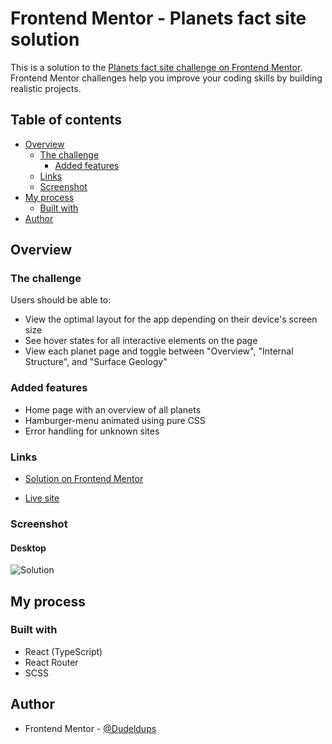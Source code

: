 # Frontend Mentor - Planets fact site solution

This is a solution to the [Planets fact site challenge on Frontend Mentor](https://www.frontendmentor.io/challenges/planets-fact-site-gazqN8w_f). Frontend Mentor challenges help you improve your coding skills by building realistic projects.

## Table of contents

- [Overview](#overview)
  - [The challenge](#the-challenge)
    - [Added features](#added-features)
  - [Links](#links)
  - [Screenshot](#screenshot)
- [My process](#my-process)
  - [Built with](#built-with)
- [Author](#author)

## Overview

### The challenge

Users should be able to:

- View the optimal layout for the app depending on their device's screen size
- See hover states for all interactive elements on the page
- View each planet page and toggle between "Overview", "Internal Structure", and "Surface Geology"

### Added features

- Home page with an overview of all planets
- Hamburger-menu animated using pure CSS
- Error handling for unknown sites

### Links

- [Solution on Frontend Mentor](https://)

- [Live site](https://fm-planets-fact-site-9000.netlify.app/)

### Screenshot

#### Desktop

![Solution](https://github.com/Dudeldups/FM-planets-fact-site/blob/main/screenshots/solution.jpg)

## My process

### Built with

- React (TypeScript)
- React Router
- SCSS

## Author

- Frontend Mentor - [@Dudeldups](https://www.frontendmentor.io/profile/Dudeldups)
